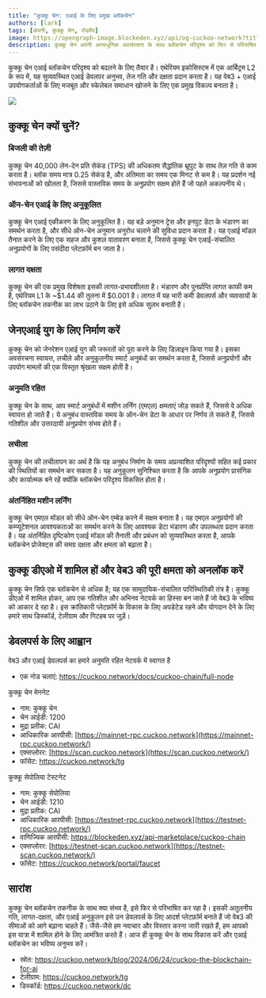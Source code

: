 ```yaml
---
title: "कुक्कू चेन: एआई के लिए प्रमुख ब्लॉकचेन"
authors: [lark]
tags: [कंपनी, कुक्कू चेन, रोडमैप]
image: https://opengraph-image.blockeden.xyz/api/og-cuckoo-network?title=कुक्कू%20चेन%3A%20एआई%20के%20लिए%20प्रमुख%20ब्लॉकचेन
description: कुक्कू चेन अपनी अत्याधुनिक अवसंरचना के साथ ब्लॉकचेन परिदृश्य को फिर से परिभाषित कर रहा है, जो एआई और वेब3 के लिए डिज़ाइन किया गया है। एथेरियम इकोसिस्टम में एक आर्बिट्रम L2 के रूप में, कुक्कू चेन बिजली की तेज़ लेन-देन गति, न्यूनतम लागत और मजबूत एआई क्षमताएं प्रदान करता है, जिससे यह वेब3 क्षेत्र में डेवलपर्स और नवप्रवर्तकों के लिए आदर्श विकल्प बन जाता है।
---
```


कुक्कू चेन एआई ब्लॉकचेन परिदृश्य को बदलने के लिए तैयार है। एथेरियम इकोसिस्टम में एक आर्बिट्रम L2 के रूप में, यह सुव्यवस्थित एआई डेवलपर अनुभव, तेज गति और दक्षता प्रदान करता है। यह वेब3 + एआई उपयोगकर्ताओं के लिए मजबूत और स्केलेबल समाधान खोजने के लिए एक प्रमुख विकल्प बनाता है।

![](https://cuckoo-network.b-cdn.net/cuckoo-chain-blockchain-for-ai.webp)

## कुक्कू चेन क्यों चुनें?

### बिजली की तेज़ी

कुक्कू चेन 40,000 लेन-देन प्रति सेकंड (TPS) की अधिकतम सैद्धांतिक थ्रूपुट के साथ तेज़ गति से काम करता है। ब्लॉक समय मात्र 0.25 सेकंड है, और अंतिमता का समय एक मिनट से कम है। यह प्रदर्शन नई संभावनाओं को खोलता है, जिससे वास्तविक समय के अनुप्रयोग सक्षम होते हैं जो पहले अकल्पनीय थे।

### ऑन-चेन एआई के लिए अनुकूलित

कुक्कू चेन एआई एकीकरण के लिए अनुकूलित है। यह बड़े अनुमान ट्रेस और इनपुट डेटा के भंडारण का समर्थन करता है, और सीधे ऑन-चेन अनुमान अनुरोध चलाने की सुविधा प्रदान करता है। यह एआई मॉडल तैनात करने के लिए एक सहज और कुशल वातावरण बनाता है, जिससे कुक्कू चेन एआई-संचालित अनुप्रयोगों के लिए पसंदीदा प्लेटफ़ॉर्म बन जाता है।

### लागत दक्षता

कुक्कू चेन की एक प्रमुख विशेषता इसकी लागत-प्रभावशीलता है। भंडारण और पुनर्प्राप्ति लागत काफी कम है, एथेरियम L1 के ~$1.44 की तुलना में $0.001 है। लागत में यह भारी कमी डेवलपर्स और व्यवसायों के लिए ब्लॉकचेन तकनीक का लाभ उठाने के लिए इसे अधिक सुलभ बनाती है।

## जेनएआई युग के लिए निर्माण करें

कुक्कू चेन को जेनरेशन एआई युग की जरूरतों को पूरा करने के लिए डिज़ाइन किया गया है। इसका अवसंरचना स्वायत्त, लचीले और अनुकूलनीय स्मार्ट अनुबंधों का समर्थन करता है, जिससे अनुप्रयोगों और उपयोग मामलों की एक विस्तृत श्रृंखला सक्षम होती है।

### अनुमति रहित

कुक्कू चेन के साथ, आप स्मार्ट अनुबंधों में मशीन लर्निंग (एमएल) क्षमताएं जोड़ सकते हैं, जिससे वे अधिक स्वायत्त हो जाते हैं। ये अनुबंध वास्तविक समय के ऑन-चेन डेटा के आधार पर निर्णय ले सकते हैं, जिससे गतिशील और उत्तरदायी अनुप्रयोग संभव होते हैं।

### लचीला

कुक्कू चेन की लचीलापन का अर्थ है कि यह अनुबंध निर्माण के समय अप्रत्याशित परिदृश्यों सहित कई प्रकार की स्थितियों का समर्थन कर सकता है। यह अनुकूलन सुनिश्चित करता है कि आपके अनुप्रयोग प्रासंगिक और कार्यात्मक बने रहें क्योंकि ब्लॉकचेन परिदृश्य विकसित होता है।

### अंतर्निहित मशीन लर्निंग

कुक्कू चेन एमएल मॉडल को सीधे ऑन-चेन एम्बेड करने में सक्षम बनाता है। यह एमएल अनुप्रयोगों की कम्प्यूटेशनल आवश्यकताओं का समर्थन करने के लिए आवश्यक डेटा भंडारण और उपलब्धता प्रदान करता है। यह अंतर्निहित दृष्टिकोण एआई मॉडल की तैनाती और प्रबंधन को सुव्यवस्थित करता है, आपके ब्लॉकचेन प्रोजेक्ट्स की समग्र दक्षता और क्षमता को बढ़ाता है।

## कुक्कू डीएओ में शामिल हों और वेब3 की पूरी क्षमता को अनलॉक करें

कुक्कू चेन सिर्फ एक ब्लॉकचेन से अधिक है; यह एक सामुदायिक-संचालित पारिस्थितिकी तंत्र है। कुक्कू डीएओ में शामिल होकर, आप एक गतिशील और अभिनव नेटवर्क का हिस्सा बन जाते हैं जो वेब3 के भविष्य को आकार दे रहा है। इस क्रांतिकारी प्लेटफ़ॉर्म के विकास के लिए अपडेटेड रहने और योगदान देने के लिए हमारे साथ डिस्कॉर्ड, टेलीग्राम और गिटहब पर जुड़ें।

## डेवलपर्स के लिए आह्वान

वेब3 और एआई डेवलपर्स का हमारे अनुमति रहित नेटवर्क में स्वागत है

* एक नोड चलाएं: https://cuckoo.network/docs/cuckoo-chain/full-node

कुक्कू चेन मेननेट

- नाम: कुक्कू चेन
- चेन आईडी: 1200
- मुद्रा प्रतीक: CAI
- आधिकारिक आरपीसी: [https://mainnet-rpc.cuckoo.network](https://mainnet-rpc.cuckoo.network/)
- एक्सप्लोरर: [https://scan.cuckoo.network](https://scan.cuckoo.network/)
- फॉसेट: https://cuckoo.network/tg

कुक्कू सेपोलिया टेस्टनेट

- नाम: कुक्कू सेपोलिया
- चेन आईडी: 1210
- मुद्रा प्रतीक: CAI
- आधिकारिक आरपीसी: [https://testnet-rpc.cuckoo.network](https://testnet-rpc.cuckoo.network/)
- वाणिज्यिक आरपीसी: https://blockeden.xyz/api-marketplace/cuckoo-chain
- एक्सप्लोरर: [https://testnet-scan.cuckoo.network](https://testnet-scan.cuckoo.network/)
- फॉसेट: https://cuckoo.network/portal/faucet

## सारांश

कुक्कू चेन ब्लॉकचेन तकनीक के साथ क्या संभव है, इसे फिर से परिभाषित कर रहा है। इसकी अतुलनीय गति, लागत-दक्षता, और एआई अनुकूलन इसे उन डेवलपर्स के लिए आदर्श प्लेटफ़ॉर्म बनाते हैं जो वेब3 की सीमाओं को आगे बढ़ाना चाहते हैं। जैसे-जैसे हम नवाचार और विस्तार करना जारी रखते हैं, हम आपको इस यात्रा में शामिल होने के लिए आमंत्रित करते हैं। आज ही कुक्कू चेन के साथ विकास करें और एआई ब्लॉकचेन का भविष्य अनुभव करें।

- स्रोत: https://cuckoo.network/blog/2024/06/24/cuckoo-the-blockchain-for-ai
- टेलीग्राम: https://cuckoo.network/tg
- डिस्कॉर्ड: https://cuckoo.network/dc
